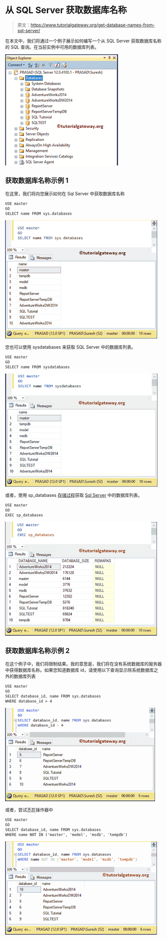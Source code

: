 # 从 SQL Server 获取数据库名称

> 原文：<https://www.tutorialgateway.org/get-database-names-from-sql-server/>

在本文中，我们将通过一个例子展示如何编写一个从 SQL Server 获取数据库名称的 SQL 查询。在当前实例中可用的数据库列表。

![Get Database Names from SQL Server 1](img/03e4e019e76fde7a704ab130f2f4c10c.png)

## 获取数据库名称示例 1

在这里，我们将向您展示如何在 Sql Server 中获取数据库名称

```
USE master
GO
SELECT name FROM sys.databases
```

![Get Database Names from SQL Server 2](img/eea4716a932409bf3435e058f94c13f8.png)

您也可以使用 sysdatabases 来获取 SQL Server 中的数据库列表。

```
USE master
GO
SELECT name FROM sysdatabases
```

![Get Database Names from SQL Server 3](img/36d42b2682aa052967864badba6d80d5.png)

或者，使用 sp_databases [存储过程](https://www.tutorialgateway.org/stored-procedures-in-sql/)获取 [Sql Server](https://www.tutorialgateway.org/sql/) 中的数据库列表。

```
USE master
GO
EXEC sp_databases
```

![Get Database Names from SQL Server 4](img/4c5d1293fe82ba72ec317a25d076eeda.png)

## 获取数据库名称示例 2

在这个例子中，我们将限制结果。我的意思是，我们将在没有系统数据库的服务器中获得数据库名称。如果您知道数据库 id，请使用以下查询显示除系统数据库之外的数据库列表

```
USE master
GO
SELECT database_id, name FROM sys.databases
WHERE database_id > 4
```

![Get Database Names from SQL Server 5](img/d2974a8b2005ca23c1bb6dcc31e7f7da.png)

或者，尝试[不在](https://www.tutorialgateway.org/sql-not-in-operator/)操作器中

```
USE master
GO
SELECT database_id, name FROM sys.databases
WHERE name NOT IN ('master', 'model', 'msdb', 'tempdb')
```

![Get Database Names from SQL Server 6](img/aab86b2bbc312395247ccb02509fec11.png)